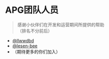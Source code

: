 # APG团队人员
> 感谢小伙伴们在开发和运营期间所提供的帮助<br>（排名不分前后）
- [@llwwdbd](https://github.com/llwwdbd)
- [@lesen-bee](https://github.com/lesen-bee) 
- （期待更多的你们加入）